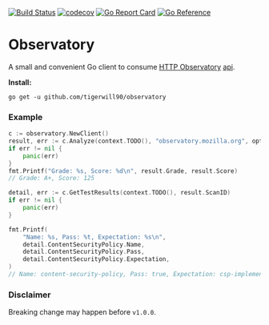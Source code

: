 [![Build Status](https://www.travis-ci.com/tigerwill90/observatory.svg?token=vig1YafE12hJt82nEwq2&branch=master)](https://www.travis-ci.com/tigerwill90/observatory)
[![codecov](https://codecov.io/gh/tigerwill90/observatory/branch/master/graph/badge.svg?token=rNMJHifM0i)](https://codecov.io/gh/tigerwill90/observatory)
[![Go Report Card](https://goreportcard.com/badge/github.com/tigerwill90/observatory)](https://goreportcard.com/report/github.com/tigerwill90/observatory)
[![Go Reference](https://pkg.go.dev/badge/github.com/tigerwill90/observatory.svg)](https://pkg.go.dev/github.com/tigerwill90/observatory)

# Observatory
A small and convenient Go client to consume [HTTP Observatory](https://observatory.mozilla.org/) [api](https://github.com/mozilla/http-observatory/blob/master/httpobs/docs/api.md).

**Install:**
````
go get -u github.com/tigerwill90/observatory
````

### Example
````go
c := observatory.NewClient()
result, err := c.Analyze(context.TODO(), "observatory.mozilla.org", option.ForceRescan(true), option.WaitFinished(true, 5*time.Second))
if err != nil {
    panic(err)
}
fmt.Printf("Grade: %s, Score: %d\n", result.Grade, result.Score)
// Grade: A+, Score: 125

detail, err := c.GetTestResults(context.TODO(), result.ScanID)
if err != nil {
    panic(err)
}

fmt.Printf(
    "Name: %s, Pass: %t, Expectation: %s\n",
    detail.ContentSecurityPolicy.Name,
    detail.ContentSecurityPolicy.Pass,
    detail.ContentSecurityPolicy.Expectation,
)
// Name: content-security-policy, Pass: true, Expectation: csp-implemented-with-no-unsafe
````

### Disclaimer
Breaking change may happen before `v1.0.0`.